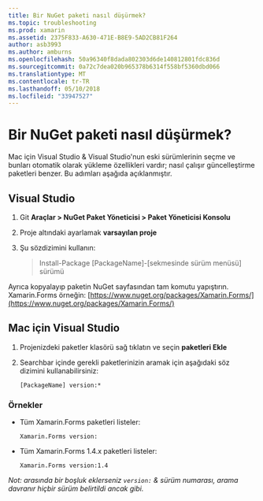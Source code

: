 ```yaml
---
title: Bir NuGet paketi nasıl düşürmek?
ms.topic: troubleshooting
ms.prod: xamarin
ms.assetid: 2375F833-A630-471E-B8E9-5AD2CB81F264
author: asb3993
ms.author: amburns
ms.openlocfilehash: 50a96340f8dada802303d6de140812801fdc836d
ms.sourcegitcommit: 0a72c7dea020b965378b6314f558bf5360dbd066
ms.translationtype: MT
ms.contentlocale: tr-TR
ms.lasthandoff: 05/10/2018
ms.locfileid: "33947527"
---
```

# <a name="how-do-i-downgrade-a-nuget-package"></a>Bir NuGet paketi nasıl düşürmek?

Mac için Visual Studio & Visual Studio'nun eski sürümlerinin seçme ve bunları otomatik olarak yükleme özellikleri vardır; nasıl çalışır güncelleştirme paketleri benzer. Bu adımları aşağıda açıklanmıştır.

## <a name="visual-studio"></a>Visual Studio
1. Git **Araçlar > NuGet Paket Yöneticisi > Paket Yöneticisi Konsolu**
2. Proje altındaki ayarlamak **varsayılan proje**
3. Şu sözdizimini kullanın:

    > Install-Package [PackageName]-[sekmesinde sürüm menüsü] sürümü

Ayrıca kopyalayıp paketin NuGet sayfasından tam komutu yapıştırın. Xamarin.Forms örneğin: [https://www.nuget.org/packages/Xamarin.Forms/](https://www.nuget.org/packages/Xamarin.Forms/)

## <a name="visual-studio-for-mac"></a>Mac için Visual Studio
1. Projenizdeki paketler klasörü sağ tıklatın ve seçin **paketleri Ekle**
2. Searchbar içinde gerekli paketlerinizin aramak için aşağıdaki söz dizimini kullanabilirsiniz:

    `[PackageName] version:*`

### <a name="examples"></a>Örnekler 
- Tüm Xamarin.Forms paketleri listeler: 

    `Xamarin.Forms version:`
- Tüm Xamarin.Forms 1.4.x paketleri listeler: 

    `Xamarin.Forms version:1.4`

*Not: arasında bir boşluk eklerseniz `version:` & sürüm numarası, arama davranır hiçbir sürüm belirtildi ancak gibi.*

